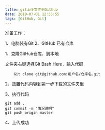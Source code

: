 ```yaml
---
title: git上传文件到Github
date: 2018-07-01 12:35:55
tags: [GitHub, Git]
---
```


准备工作：

<!--more-->

1、电脑装有Git
2、GitHub 已有仓库

1、克隆GitHub仓库，到本地

文件夹右键选择Git Bash Here，输入代码<br>

```
    Git clone git@github.com:用户名/仓库名.git
```
2、放置代码内容到第一步下载的文件夹里

3、执行代码

```
git add .
git commit -m "情况说明"
git push origin master
```

4、上传成功